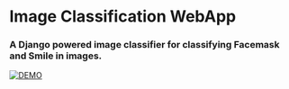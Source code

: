 # Image Classification WebApp
### A Django powered image classifier for classifying Facemask and Smile in images. 

[![DEMO](https://img.youtube.com/vi/ls1FeQR--UY/0.jpg)](http://www.youtube.com/watch?v=ls1FeQR--UY)




